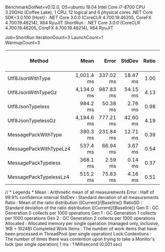 BenchmarkDotNet=v0.12.0, OS=ubuntu 19.04
Intel Core i7-8700 CPU 3.20GHz (Coffee Lake), 1 CPU, 12 logical and 6 physical cores
.NET Core SDK=3.0.100
  [Host]   : .NET Core 3.0.0 (CoreCLR 4.700.19.46205, CoreFX 4.700.19.46214), X64 RyuJIT
  ShortRun : .NET Core 3.0.0 (CoreCLR 4.700.19.46205, CoreFX 4.700.19.46214), X64 RyuJIT

Job=ShortRun  IterationCount=3  LaunchCount=1  
WarmupCount=3  

|                 Method |       Mean |     Error |   StdDev | Ratio | RatioSD |     Gen 0 |     Gen 1 |     Gen 2 | Allocated | Completed Work Items | Lock Contentions |
|----------------------- |-----------:|----------:|---------:|------:|--------:|----------:|----------:|----------:|----------:|---------------------:|-----------------:|
|       Utf8JsonWithType | 1,001.4 ms | 337.02 ms | 18.47 ms |  1.00 |    0.00 | 1000.0000 | 1000.0000 |         - | 642.99 MB |               3.0000 |                - |
|     Utf8JsonWithTypeGz | 4,134.0 ms | 987.83 ms | 54.15 ms |  4.13 |    0.13 | 7000.0000 | 7000.0000 | 2000.0000 | 814.09 MB |               3.0000 |                - |
|       Utf8JsonTypeless |   984.2 ms |  50.38 ms |  2.76 ms |  0.98 |    0.02 | 1000.0000 | 1000.0000 |         - | 642.99 MB |               2.0000 |                - |
|     Utf8JsonTypelessGz | 4,194.6 ms | 777.21 ms | 42.60 ms |  4.19 |    0.04 | 7000.0000 | 7000.0000 | 2000.0000 | 814.08 MB |               3.0000 |                - |
|    MessagePackWithType |   390.3 ms | 231.84 ms | 12.71 ms |  0.39 |    0.02 |         - |         - |         - |  336.9 MB |               2.0000 |                - |
| MessagePackWithTypeLz4 |   537.4 ms |  66.94 ms |  3.67 ms |  0.54 |    0.01 | 2000.0000 | 2000.0000 |         - | 395.79 MB |               2.0000 |                - |
|    MessagePackTypeless |   368.1 ms |   2.59 ms |  0.14 ms |  0.37 |    0.01 |         - |         - |         - | 335.94 MB |               2.0000 |                - |
| MessagePackTypelessLz4 |   515.2 ms |  75.83 ms |  4.16 ms |  0.51 |    0.01 | 2000.0000 | 2000.0000 |         - | 394.22 MB |               2.0000 |                - |

// * Legends *
  Mean                 : Arithmetic mean of all measurements
  Error                : Half of 99.9% confidence interval
  StdDev               : Standard deviation of all measurements
  Ratio                : Mean of the ratio distribution ([Current]/[Baseline])
  RatioSD              : Standard deviation of the ratio distribution ([Current]/[Baseline])
  Gen 0                : GC Generation 0 collects per 1000 operations
  Gen 1                : GC Generation 1 collects per 1000 operations
  Gen 2                : GC Generation 2 collects per 1000 operations
  Allocated            : Allocated memory per single operation (managed only, inclusive, 1KB = 1024B)
  Completed Work Items : The number of work items that have been processed in ThreadPool (per single operation)
  Lock Contentions     : The number of times there was contention upon trying to take a Monitor's lock (per single operation)
  1 ms                 : 1 Millisecond (0.001 sec)

